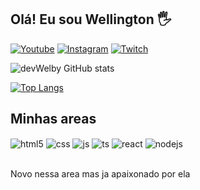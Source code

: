 ## Olá! Eu sou Wellington 🖐️

[![Youtube](https://img.shields.io/badge/YouTube-FF0000?style=for-the-badge&logo=youtube&logoColor=white)](https://www.youtube.com/channel/UCkH_uBGju9nchqTAw0n3PHA)
[![Instagram](https://img.shields.io/badge/Instagram-E4405F?style=for-the-badge&logo=instagram&logoColor=white)](https://www.instagram.com/welbysz/)
[![Twitch](https://img.shields.io/badge/Twitch-9146FF?style=for-the-badge&logo=twitch&logoColor=white)](https://www.twitch.tv/welbysz)

![devWelby GitHub stats](https://github-readme-stats.vercel.app/api?username=devWelby&show_icons=true&theme=tokyonight&count_private=true)

[![Top Langs](https://github-readme-stats.vercel.app/api/top-langs/?username=devWelby&layout=compact)](https://github.com/devWelby/github-readme-stats)

## Minhas areas

<div style="display: inline_block">
  <img align="center" alt="html5" src="https://img.shields.io/badge/HTML5-E34F26?style=for-the-badge&logo=html5&logoColor=white" />
  <img align="center" alt="css" src="https://img.shields.io/badge/CSS3-1572B6?style=for-the-badge&logo=css3&logoColor=white" />
  <img align="center" alt="js" src="https://img.shields.io/badge/JavaScript-F7DF1E?style=for-the-badge&logo=javascript&logoColor=black" />
  <img align="center" alt="ts" src="https://img.shields.io/badge/TypeScript-007ACC?style=for-the-badge&logo=typescript&logoColor=white" />
  <img align="center" alt="react" src="https://img.shields.io/badge/React-20232A?style=for-the-badge&logo=react&logoColor=61DAFB" />
  <img align="center" alt="nodejs" src="https://img.shields.io/badge/Node.js-43853D?style=for-the-badge&logo=node.js&logoColor=white" />
</div><br/>

Novo nessa area mas ja apaixonado por ela
